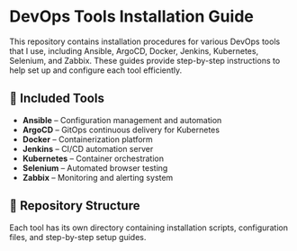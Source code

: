 # DevOps Tools Installation Guide  

This repository contains installation procedures for various DevOps tools that I use, including Ansible, ArgoCD, Docker, Jenkins, Kubernetes, Selenium, and Zabbix. These guides provide step-by-step instructions to help set up and configure each tool efficiently.  

## 📌 Included Tools  
- **Ansible** – Configuration management and automation  
- **ArgoCD** – GitOps continuous delivery for Kubernetes  
- **Docker** – Containerization platform  
- **Jenkins** – CI/CD automation server  
- **Kubernetes** – Container orchestration  
- **Selenium** – Automated browser testing  
- **Zabbix** – Monitoring and alerting system  

## 📂 Repository Structure  
Each tool has its own directory containing installation scripts, configuration files, and step-by-step setup guides.  

